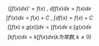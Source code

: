 


$$
\left( \int_{ }^{} f(x)dx  \right)' = f(x) ~,~ d \int_{ }^{} f(x)dx = f(x)dx  
$$
$$
\int f'(x)dx=f(x)+C~,~\int df(x)=f(x)+C
$$
$$
\int [f(x)\pm g(x)]dx=\int f(x)dx\pm  \int g(x)dx
$$
$$
\int kf(x)dx=k \int f(x)dx(k为常数,k\neq  0)
$$
